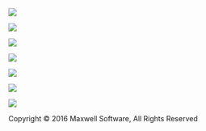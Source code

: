 [](http://www.maxwellapps.com/index.html)

[![](image/1_general/1_inheader_home.png)](http://www.maxwellapps.com/index.html)

![](image/1_general/1_inheader_apps_blue.png)

[![](image/1_general/1_inheader_about.png)](http://www.maxwellapps.com/faq.html)

[![](image/1_general/1_inheader_cntact.png)](http://www.maxwellapps.com/contact.html)

[![](image/1_general/1_infoot_twitter.png)](https://twitter.com/maxwellapps)

[![](image/1_general/1_infoot_facebook.png)](http://www.facebook.com/pages/Maxwell-Software-Apps/186722661392943)

[![](image/1_general/1_infoot_email.png)](mailto:maxwellsoftware@gmail.com)

Copyright © 2016 Maxwell Software, All Rights Reserved